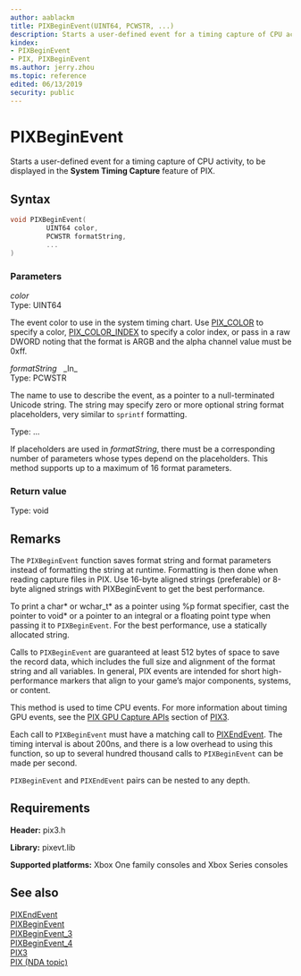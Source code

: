 ```yaml
---
author: aablackm
title: PIXBeginEvent(UINT64, PCWSTR, ...)
description: Starts a user-defined event for a timing capture of CPU activity, to be displayed in the **System Timing Capture** feature of PIX.
kindex:
- PIXBeginEvent
- PIX, PIXBeginEvent
ms.author: jerry.zhou
ms.topic: reference
edited: 06/13/2019
security: public
---
```


# PIXBeginEvent  

Starts a user-defined event for a timing capture of CPU activity, to be displayed in the **System Timing Capture** feature of PIX.  

## Syntax  
  
```cpp
void PIXBeginEvent(  
         UINT64 color,  
         PCWSTR formatString,  
         ...  
)  
```  
  
### Parameters  
  
*color* &nbsp;&nbsp;  
Type: UINT64  
  
The event color to use in the system timing chart. Use [PIX_COLOR](pix_color.md) to specify a color, [PIX_COLOR_INDEX](pix_color_index.md) to specify a color index, or pass in a raw DWORD noting that the format is ARGB and the alpha channel value must be 0xff.  

*formatString* &nbsp;&nbsp;\_In\_  
Type: PCWSTR  
  
The name to use to describe the event, as a pointer to a null-terminated Unicode string. The string may specify zero or more optional string format placeholders, very similar to `sprintf` formatting.  

Type: ...  
  
If placeholders are used in *formatString*, there must be a corresponding number of parameters whose types depend on the placeholders. This method supports up to a maximum of 16 format parameters.  
  
### Return value  
  
Type: void
  
## Remarks  
  
The `PIXBeginEvent` function saves format string and format parameters instead of formatting the string at runtime. Formatting is then done when reading capture files in PIX. Use 16-byte aligned strings (preferable) or 8-byte aligned strings with PIXBeginEvent to get the best performance.  
  
To print a char\* or wchar_t\* as a pointer using %p format specifier, cast the pointer to void* or a pointer to an integral or a floating point type when passing it to `PIXBeginEvent`. For the best performance, use a statically allocated string.  
  
Calls to `PIXBeginEvent` are guaranteed at least 512 bytes of space to save the record data, which includes the full size and alignment of the format string and all variables. In general, PIX events are intended for short high-performance markers that align to your game’s major components, systems, or content.  
  
This method is used to time CPU events. For more information about timing GPU events, see the [PIX GPU Capture APIs](../pix3_members.md#pixgpucaptureapis) section of [PIX3](../pix3_members.md).  
  
Each call to `PIXBeginEvent` must have a matching call to [PIXEndEvent](pixendevent.md). The timing interval is about 200ns, and there is a low overhead to using this function, so up to several hundred thousand calls to `PIXBeginEvent` can be made per second.  
  
`PIXBeginEvent` and `PIXEndEvent` pairs can be nested to any depth.  
  
  
## Requirements  
  
**Header:** pix3.h
  
**Library:** pixevt.lib
  
**Supported platforms:** Xbox One family consoles and Xbox Series consoles  
  
## See also  
  
[PIXEndEvent](pixendevent.md)  
[PIXBeginEvent](pixbeginevent.md)  
[PIXBeginEvent_3](pixbeginevent_3.md)  
[PIXBeginEvent_4](pixbeginevent_4.md)  
[PIX3](../pix3_members.md)  
[PIX (NDA topic)](../../../../tools-console/xbox-tools-and-apis/pix/pix.md)  
